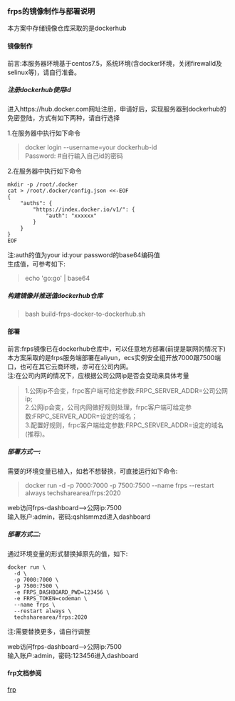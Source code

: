 ### frps的镜像制作与部署说明
本方案中存储镜像仓库采取的是dockerhub

#### 镜像制作
前言:本服务器环境基于centos7.5，系统环境(含docker环境，关闭firewalld及selinux等)，请自行准备。

##### 注册dockerhub使用id
进入https://hub.docker.com网址注册，申请好后，实现服务器到dockerhub的免密登陆，方式有如下两种，请自行选择       

1.在服务器中执行如下命令                
> docker login --username=your dockerhub-id     
Password:           #自行输入自己id的密码        

2.在服务器中执行如下命令        
```
mkdir -p /root/.docker  
cat > /root/.docker/config.json <<-EOF
{
    "auths": {
        "https://index.docker.io/v1/": {
            "auth": "xxxxxx"
        }
    }
}
EOF
```
注:auth的值为your id:your password的base64编码值        
生成值，可参考如下:
> echo 'go:go' | base64     

##### 构建镜像并推送值dockerhub仓库
> bash build-frps-docker-to-dockerhub.sh        

#### 部署       
前言:frps镜像已在dockerhub仓库中，可以任意地方部署(前提是联网的情况下)
本方案采取的是frps服务端部署在aliyun，ecs实例安全组开放7000跟7500端口，也可在其它云商环境，亦可在公司内网。        
注:在公司内网的情况下，应根据公司公网ip是否会变动来具体考量        
> 1.公网ip不会变，frpc客户端可给定参数:FRPC_SERVER_ADDR=公司公网ip;  
> 2.公网ip会变，公司内网做好规则处理，frpc客户端可给定参数:FRPC_SERVER_ADDR=设定的域名；        
> 3.配置好规则，frpc客户端给定参数:FRPC_SERVER_ADDR=设定的域名(推荐)。      

##### 部署方式一:
需要的环境变量已植入，如若不想替换，可直接运行如下命令:     
> docker run -d -p 7000:7000 -p 7500:7500 --name frps --restart always techsharearea/frps:2020                 

web访问frps-dashboard-->公网ip:7500     
输入账户:admin，密码:qshlsmmzd进入dashboard     

##### 部署方式二:
通过环境变量的形式替换掉原先的值，如下:
```
docker run \
  -d \  
  -p 7000:7000 \
  -p 7500:7500 \
  -e FRPS_DASHBOARD_PWD=123456 \
  -e FRPS_TOKEN=codeman \
  --name frps \
  --restart always \
  techsharearea/frps:2020   
```
注:需要替换更多，请自行调整     

web访问frps-dashboard-->公网ip:7500     
输入账户:admin，密码:123456进入dashboard  

#### frp文档参阅
[frp](https://github.com/fatedier/frp)             